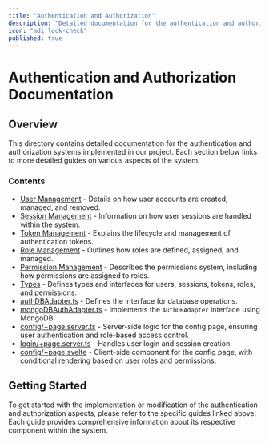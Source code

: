 ```yaml
---
title: "Authentication and Authorization"
description: "Detailed documentation for the authentication and authorization systems implemented in our project."
icon: "mdi:lock-check"
published: true
---
```


# Authentication and Authorization Documentation

## Overview

This directory contains detailed documentation for the authentication and authorization systems implemented in our project. Each section below links to more detailed guides on various aspects of the system.


### Contents

- [User Management](docs/UserManagement.md) - Details on how user accounts are created, managed, and removed.
- [Session Management](docs/SessionManagement.md) - Information on how user sessions are handled within the system.
- [Token Management](docs/TokenManagement.md) - Explains the lifecycle and management of authentication tokens.
- [Role Management](docs/RoleManagement.md) - Outlines how roles are defined, assigned, and managed.
- [Permission Management](docs/PermissionManagement.md) - Describes the permissions system, including how permissions are assigned to roles.
- [Types](docs/Types.md) - Defines types and interfaces for users, sessions, tokens, roles, and permissions.
- [authDBAdapter.ts](docs/authDBAdapter.md) - Defines the interface for database operations.
- [mongoDBAuthAdapter.ts](docs/mongoDBAuthAdapter.md) - Implements the `AuthDBAdapter` interface using MongoDB.
- [config/+page.server.ts](docs/config-page.server.md) - Server-side logic for the config page, ensuring user authentication and role-based access control.
- [login/+page.server.ts](docs/login-page.server.md) - Handles user login and session creation.
- [config/+page.svelte](docs/config-page.svelte.md) - Client-side component for the config page, with conditional rendering based on user roles and permissions.

## Getting Started

To get started with the implementation or modification of the authentication and authorization aspects, please refer to the specific guides linked above. Each guide provides comprehensive information about its respective component within the system.
